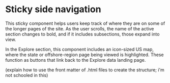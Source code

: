 # Sticky side navigation

This sticky component helps users keep track of where they are on some of the longer pages of the site. As the user scrolls, the name of the active section changes to bold, and if it includes subsections, those expand into view.

In the Explore section, this component includes an icon-sized US map, where the state or offshore-region page being viewed is highlighted. These function as buttons that link back to the Explore data landing page.

(explain how to use the front matter of .html files to create the structure; i'm not schooled in this)

